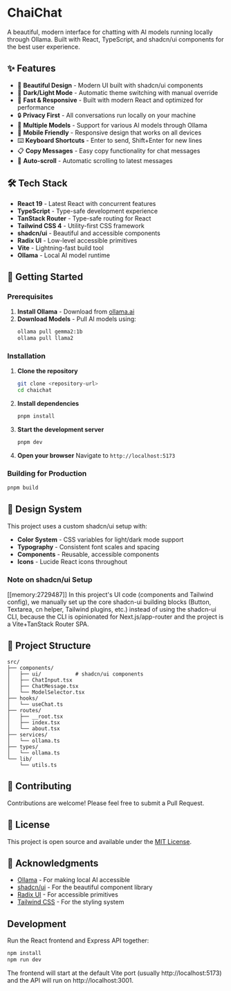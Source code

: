 # ChaiChat

A beautiful, modern interface for chatting with AI models running locally through Ollama. Built with React, TypeScript, and shadcn/ui components for the best user experience.

## ✨ Features

- 🎨 **Beautiful Design** - Modern UI built with shadcn/ui components
- 🌙 **Dark/Light Mode** - Automatic theme switching with manual override
- 🚀 **Fast & Responsive** - Built with modern React and optimized for performance
- 🔒 **Privacy First** - All conversations run locally on your machine
- 🤖 **Multiple Models** - Support for various AI models through Ollama
- 📱 **Mobile Friendly** - Responsive design that works on all devices
- ⌨️ **Keyboard Shortcuts** - Enter to send, Shift+Enter for new lines
- 📋 **Copy Messages** - Easy copy functionality for chat messages
- 🔄 **Auto-scroll** - Automatic scrolling to latest messages

## 🛠️ Tech Stack

- **React 19** - Latest React with concurrent features
- **TypeScript** - Type-safe development experience
- **TanStack Router** - Type-safe routing for React
- **Tailwind CSS 4** - Utility-first CSS framework
- **shadcn/ui** - Beautiful and accessible components
- **Radix UI** - Low-level accessible primitives
- **Vite** - Lightning-fast build tool
- **Ollama** - Local AI model runtime

## 🚀 Getting Started

### Prerequisites

1. **Install Ollama** - Download from [ollama.ai](https://ollama.ai/download)
2. **Download Models** - Pull AI models using:
   ```bash
   ollama pull gemma2:1b
   ollama pull llama2
   ```

### Installation

1. **Clone the repository**
   ```bash
   git clone <repository-url>
   cd chaichat
   ```

2. **Install dependencies**
   ```bash
   pnpm install
   ```

3. **Start the development server**
   ```bash
   pnpm dev
   ```

4. **Open your browser**
   Navigate to `http://localhost:5173`

### Building for Production

```bash
pnpm build
```

## 🎨 Design System

This project uses a custom shadcn/ui setup with:

- **Color System** - CSS variables for light/dark mode support
- **Typography** - Consistent font scales and spacing
- **Components** - Reusable, accessible components
- **Icons** - Lucide React icons throughout

### Note on shadcn/ui Setup

[[memory:2729487]] In this project's UI code (components and Tailwind config), we manually set up the core shadcn-ui building blocks (Button, Textarea, cn helper, Tailwind plugins, etc.) instead of using the shadcn-ui CLI, because the CLI is opinionated for Next.js/app-router and the project is a Vite+TanStack Router SPA.

## 📁 Project Structure

```
src/
├── components/
│   ├── ui/           # shadcn/ui components
│   ├── ChatInput.tsx
│   ├── ChatMessage.tsx
│   └── ModelSelector.tsx
├── hooks/
│   └── useChat.ts
├── routes/
│   ├── __root.tsx
│   ├── index.tsx
│   └── about.tsx
├── services/
│   └── ollama.ts
├── types/
│   └── ollama.ts
└── lib/
    └── utils.ts
```

## 🤝 Contributing

Contributions are welcome! Please feel free to submit a Pull Request.

## 📄 License

This project is open source and available under the [MIT License](LICENSE).

## 🙏 Acknowledgments

- [Ollama](https://ollama.ai) - For making local AI accessible
- [shadcn/ui](https://ui.shadcn.com) - For the beautiful component library
- [Radix UI](https://radix-ui.com) - For accessible primitives
- [Tailwind CSS](https://tailwindcss.com) - For the styling system

## Development

Run the React frontend and Express API together:

```sh
npm install
npm run dev
```

The frontend will start at the default Vite port (usually http://localhost:5173) and the API will run on http://localhost:3001.
